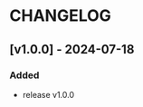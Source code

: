 # CHANGELOG

<!-- 所有重要的更改和版本更新将在此文档中进行记录。

格式
每个版本的更改应该以以下格式呈现：

## [版本号] - 发布日期

### Added（⭐️）

- 新增的功能和特性

### Fixed（🐞）

- 修复的 Bug

### Changed（✍🏻）

- 对已有功能或特性的修改

### Removed（🗑）

- 移除的功能或特性

### Deprecated （🚗）

- 弃用的功能或特性 -->

## [v1.0.0] - 2024-07-18

### Added

- release v1.0.0
